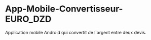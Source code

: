 # App-Mobile-Convertisseur-EURO_DZD
Application mobile Android qui convertit de l'argent entre deux devis.
